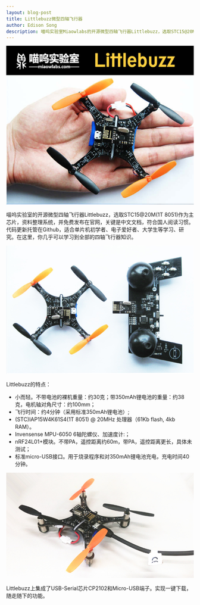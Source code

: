 ```yaml
---
layout: blog-post
title: Littlebuzz微型四轴飞行器
author: Edison Song
description: 喵呜实验室Miaowlabs的开源微型四轴飞行器Littlebuzz，选取STC15@20M(1T 8051)作为主芯片。在这里，你几乎可以学习到全部的四轴飞行器知识。
---
```


![](/img/blog/littlebuzz-02.jpg)

喵呜实验室的开源微型四轴飞行器Littlebuzz，选取STC15@20M(1T 8051)作为主芯片，资料整理系统，并免费发布在官网，关键是中文文档，符合国人阅读习惯。代码更新托管在Github，适合单片机初学者、电子爱好者、大学生等学习、研究。在这里，你几乎可以学习到全部的四轴飞行器知识。

![](/img/blog/littlebuzz-01.jpg)

Littlebuzz的特点：

 * 小而轻。不带电池的裸机重量：约30克；带350mAh锂电池的重量：约38克，电机轴对角尺寸：约100mm；
 * 飞行时间：约4分钟（采用标准350mAh锂电池）;
 * (STC)IAP15W4K61S4(1T 8051) @ 20MHz 处理器（61Kb flash, 4kb RAM）。
 * Invensense MPU-6050 6轴陀螺仪、加速度计:；
 * nRF24L01+模块。不带PA，遥控距离约60m，带PA，遥控距离更长，具体未测试；
 * 标准micro-USB接口。用于烧录程序和对350mAh锂电池充电，充电时间40分钟。

![](/img/blog/littlebuzz-03.jpg)
 
Littlebuzz上集成了USB-Serial芯片CP2102和Micro-USB端子。实现一键下载，随走随下的功能。


